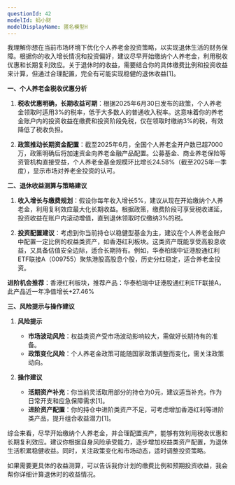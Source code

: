 ```yaml
---
questionId: 42
modelId: 蚂小财
modelDisplayName: 匿名模型H
---
```

我理解你想在当前市场环境下优化个人养老金投资策略，以实现退休生活的财务保障。根据你的收入增长情况和投资偏好，建议尽早开始缴纳个人养老金，利用税收优惠和长期复利效应。关于退休时的收益，需要结合你的具体缴费比例和投资收益来计算，但通过合理配置，完全有可能实现稳健的退休收益[1]。

**一、个人养老金税收优惠分析**

1. **税收优惠明确，长期收益可期**：根据2025年6月30日发布的政策，个人养老金领取时适用3%的税率，低于大多数人的普通收入税率。这意味着你的养老金账户内的投资收益在缴费和投资阶段免税，仅在领取时缴纳3%的税，有效降低了税收负担。

2. **政策推动长期资金配置**：截至2025年6月，全国个人养老金开户数已超7000万，政策明确后将加速资金向养老金融产品配置。公募基金、商业养老保险等资管机构直接受益，个人养老金基金规模环比增长24.58%（截至2025年一季度），显示市场对养老金投资的认可。

**二、退休收益测算与策略建议**

1. **收入增长与缴费规划**：假设你每年收入增长5%，建议从现在开始缴纳个人养老金，利用复利效应最大化长期收益。根据政策，缴费阶段可享受税收递延，投资收益在账户内滚动增值，直到退休领取时仅缴纳3%的税。

2. **投资配置建议**：考虑到你当前持仓以稳健型基金为主，建议在个人养老金账户中配置一定比例的权益类资产，如香港红利板块。这类资产既能享受高股息收益，又具备估值安全边际，适合长期持有。例如，华泰柏瑞中证港股通红利ETF联接A（009755）聚焦港股高股息个股，历史分红稳定，适合养老金投资。

**进阶机会推荐**：香港红利板块，推荐产品：华泰柏瑞中证港股通红利ETF联接A，此产品近一年净值增长+27.46%

**三、风险提示与操作建议**

1. **风险提示**
   - **市场波动风险**：权益类资产受市场波动影响较大，需做好长期持有的准备。
   - **政策变化风险**：个人养老金政策可能随国家政策调整而变化，需关注政策动向。

2. **操作建议**
   - **活期资产补充**：你当前灵活取用部分的持仓为0元，建议适当补充，作为日常开支和应急保障需求[1]。
   - **进阶资产配置**：你的持仓中进阶类资产不足，可考虑增加香港红利等进阶类产品，提升组合收益潜力[1]。

综合来看，尽早开始缴纳个人养老金，并合理配置资产，能够有效利用税收优惠和长期复利效应。建议你根据自身风险承受能力，逐步增加权益类资产配置，为退休生活积累稳健收益。同时，关注政策变化和市场动态，适时调整投资策略。

如果需要更具体的收益测算，可以告诉我你计划的缴费比例和预期投资收益，我会帮你详细计算退休时的收益情况。